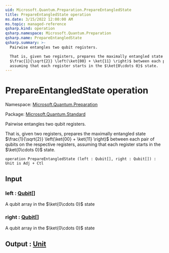 ```yaml
---
uid: Microsoft.Quantum.Preparation.PrepareEntangledState
title: PrepareEntangledState operation
ms.date: 3/15/2022 12:00:00 AM
ms.topic: managed-reference
qsharp.kind: operation
qsharp.namespace: Microsoft.Quantum.Preparation
qsharp.name: PrepareEntangledState
qsharp.summary: >-
  Pairwise entangles two qubit registers.

  That is, given two registers, prepares the maximally entangled state
  $\frac{1}{\sqrt{2}} \left(\ket{00} + \ket{11} \right)$ between each pair of qubits on the respective registers,
  assuming that each register starts in the $\ket{0\cdots 0}$ state.
---
```


# PrepareEntangledState operation

Namespace: [Microsoft.Quantum.Preparation](xref:Microsoft.Quantum.Preparation)

Package: [Microsoft.Quantum.Standard](https://nuget.org/packages/Microsoft.Quantum.Standard)


Pairwise entangles two qubit registers.That is, given two registers, prepares the maximally entangled state$\frac{1}{\sqrt{2}} \left(\ket{00} + \ket{11} \right)$ between each pair of qubits on the respective registers,assuming that each register starts in the $\ket{0\cdots 0}$ state.

```qsharp
operation PrepareEntangledState (left : Qubit[], right : Qubit[]) : Unit is Adj + Ctl
```


## Input

### left : [Qubit](xref:microsoft.quantum.qsharp.valueliterals#qubit-literals)[]

A qubit array in the $\ket{0\cdots 0}$ state


### right : [Qubit](xref:microsoft.quantum.qsharp.valueliterals#qubit-literals)[]

A qubit array in the $\ket{0\cdots 0}$ state



## Output : [Unit](xref:microsoft.quantum.qsharp.valueliterals#unit-literal)

